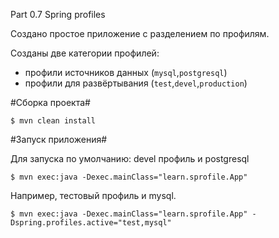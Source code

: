 Part 0.7 Spring profiles

Создано простое приложение с разделением по профилям.

Созданы две категории профилей:
 * профили источников данных (`mysql`,`postgresql`)
 * профили для развёртывания (`test`,`devel`,`production`)

#Сборка проекта#

```
$ mvn clean install
```

#Запуск приложения#

Для запуска по умолчанию: devel профиль и postgresql

```
$ mvn exec:java -Dexec.mainClass="learn.sprofile.App"
```

Например, тестовый профиль и mysql.

```
$ mvn exec:java -Dexec.mainClass="learn.sprofile.App" -Dspring.profiles.active="test,mysql"
```
